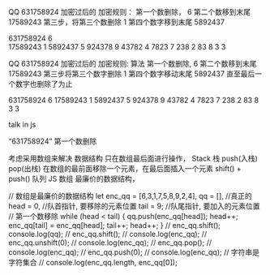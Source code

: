 QQ 631758924 加密过后的
加密规则：
   第一个数删除，   6
   第二个数移到末尾 17589243
   第三步，将第三个数删除   1
   第四个数字移到末尾   5892437

631758924    6     
17589243     1
5892437      5
924378       9
43782        4
7823         7
238          2
83           8
3            3        




QQ 631758924 加密过后的 
加密规则: 算法
第一个数删除,         6 
第二个数移到末尾       17589243
第三步将第三个数字删除  1
第四个数字移动末尾      5892437
直至最后一个数字也删除了为止

631758924   6
17589243    1
5892437     5 
924378      9
43782       4
7823        7
238         2
83          8
3           3

talk in js 

“631758924” 第一个数删除

考虑采用数组来解决 数据结构
只在数组最后面进行操作， Stack 栈  push(入栈) pop(出栈)
在数组的最前面移除一个元素，在最后面插入一个元素 shift()  +   push()   队列 
JS 数组  最廉价的数据结构， 




// 数组是最廉价的数据结构
let enc_qq = [6,3,1,7,5,8,9,2,4],
  qq = [], //真正的
  head = 0, //队首指针, 要移除的元素位置
  tail = 9; //队尾指针, 要加入的元素位置
// 第一个数移除
  while (head < tail) {
    qq.push(enc_qq[head]);
    head++;
    enc_qq[tail] = enc_qq[head];
    tail++;
    head++;
  }
  // enc_qq.shift();
  console.log(qq);
// enc_qq.shift();
// console.log(enc_qq);
// enc_qq.unshift(0);
// console.log(enc_qq);
// enc_qq.pop();
// console.log(enc_qq);
// enc_qq.push(0);
// console.log(enc_qq);
// 字符串是字符集合
// console.log(enc_qq.length, enc_qq[0]);